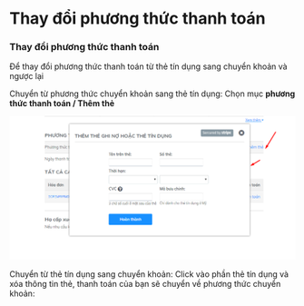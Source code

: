 # Thay đổi phương thức thanh toán

### Thay đổi phương thức thanh toán

Để thay đổi phương thức thanh toán từ thẻ tín dụng sang chuyển khoản và ngược lại

Chuyển từ phương thức chuyển khoản sang thẻ tín dụng: Chọn mục **phương thức thanh toán / Thêm thẻ**

![Chuy&#x1EC3;n thanh to&#xE1;n qua th&#x1EBB;](../../.gitbook/assets/chuyen-thanh-toan-qua-the.png)

Chuyển từ thẻ tín dụng sang chuyển khoản: Click vào phần thẻ tín dụng và xóa thông tin thẻ, thanh toán của bạn sẽ chuyển về phương thức chuyển khoản:



